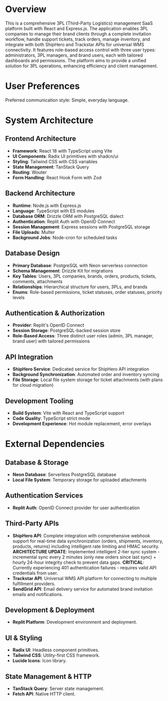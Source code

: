 # Overview

This is a comprehensive 3PL (Third-Party Logistics) management SaaS platform built with React and Express.js. The application enables 3PL companies to manage their brand clients through a complete invitation workflow, handle support tickets, track orders, manage inventory, and integrate with both ShipHero and Trackstar APIs for universal WMS connectivity. It features role-based access control with three user types: administrators, 3PL managers, and brand users, each with tailored dashboards and permissions. The platform aims to provide a unified solution for 3PL operations, enhancing efficiency and client management.

# User Preferences

Preferred communication style: Simple, everyday language.

# System Architecture

## Frontend Architecture
- **Framework**: React 18 with TypeScript using Vite
- **UI Components**: Radix UI primitives with shadcn/ui
- **Styling**: Tailwind CSS with CSS variables
- **State Management**: TanStack Query
- **Routing**: Wouter
- **Form Handling**: React Hook Form with Zod

## Backend Architecture
- **Runtime**: Node.js with Express.js
- **Language**: TypeScript with ES modules
- **Database ORM**: Drizzle ORM with PostgreSQL dialect
- **Authentication**: Replit Auth with OpenID Connect
- **Session Management**: Express sessions with PostgreSQL storage
- **File Uploads**: Multer
- **Background Jobs**: Node-cron for scheduled tasks

## Database Design
- **Primary Database**: PostgreSQL with Neon serverless connection
- **Schema Management**: Drizzle Kit for migrations
- **Key Tables**: Users, 3PL companies, brands, orders, products, tickets, comments, attachments
- **Relationships**: Hierarchical structure for users, 3PLs, and brands
- **Enums**: Role-based permissions, ticket statuses, order statuses, priority levels

## Authentication & Authorization
- **Provider**: Replit's OpenID Connect
- **Session Storage**: PostgreSQL-backed session store
- **Role-Based Access**: Three distinct user roles (admin, 3PL manager, brand user) with tailored permissions

## API Integration
- **ShipHero Service**: Dedicated service for ShipHero API integration
- **Background Synchronization**: Automated order and inventory syncing
- **File Storage**: Local file system storage for ticket attachments (with plans for cloud migration)

## Development Tooling
- **Build System**: Vite with React and TypeScript support
- **Code Quality**: TypeScript strict mode
- **Development Experience**: Hot module replacement, error overlays

# External Dependencies

## Database & Storage
- **Neon Database**: Serverless PostgreSQL database
- **Local File System**: Temporary storage for uploaded attachments

## Authentication Services
- **Replit Auth**: OpenID Connect provider for user authentication

## Third-Party APIs
- **ShipHero API**: Complete integration with comprehensive webhook support for real-time data synchronization (orders, shipments, inventory, products, returns) including intelligent rate limiting and HMAC security. **ARCHITECTURE UPDATE**: Implemented intelligent 2-tier sync system - incremental sync every 2 minutes (only new orders since last sync) + hourly 24-hour integrity check to prevent data gaps. **CRITICAL**: Currently experiencing 401 authentication failures - requires valid API credentials from user.
- **Trackstar API**: Universal WMS API platform for connecting to multiple fulfillment providers.
- **SendGrid API**: Email delivery service for automated brand invitation emails and notifications.

## Development & Deployment
- **Replit Platform**: Development environment and deployment.

## UI & Styling
- **Radix UI**: Headless component primitives.
- **Tailwind CSS**: Utility-first CSS framework.
- **Lucide Icons**: Icon library.

## State Management & HTTP
- **TanStack Query**: Server state management.
- **Fetch API**: Native HTTP client.
